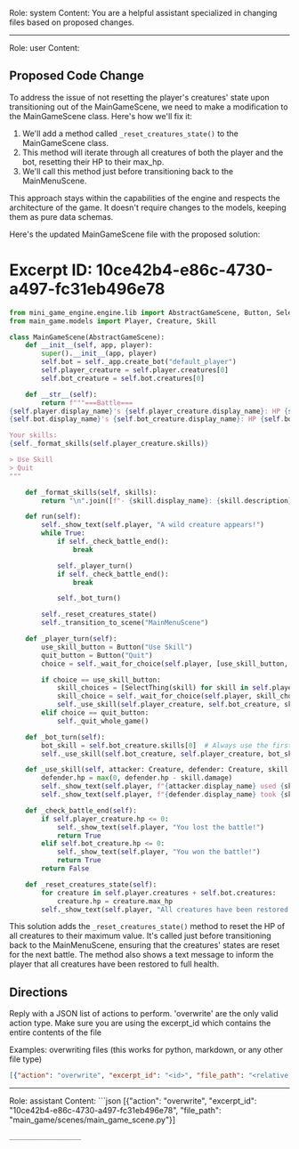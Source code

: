 Role: system
Content: You are a helpful assistant specialized in changing files based on proposed changes.
__________________
Role: user
Content: 
## Proposed Code Change
To address the issue of not resetting the player's creatures' state upon transitioning out of the MainGameScene, we need to make a modification to the MainGameScene class. Here's how we'll fix it:

1. We'll add a method called `_reset_creatures_state()` to the MainGameScene class.
2. This method will iterate through all creatures of both the player and the bot, resetting their HP to their max_hp.
3. We'll call this method just before transitioning back to the MainMenuScene.

This approach stays within the capabilities of the engine and respects the architecture of the game. It doesn't require changes to the models, keeping them as pure data schemas.

Here's the updated MainGameScene file with the proposed solution:

# Excerpt ID: 10ce42b4-e86c-4730-a497-fc31eb496e78
```python main_game/scenes/main_game_scene.py
from mini_game_engine.engine.lib import AbstractGameScene, Button, SelectThing
from main_game.models import Player, Creature, Skill

class MainGameScene(AbstractGameScene):
    def __init__(self, app, player):
        super().__init__(app, player)
        self.bot = self._app.create_bot("default_player")
        self.player_creature = self.player.creatures[0]
        self.bot_creature = self.bot.creatures[0]

    def __str__(self):
        return f"""===Battle===
{self.player.display_name}'s {self.player_creature.display_name}: HP {self.player_creature.hp}/{self.player_creature.max_hp}
{self.bot.display_name}'s {self.bot_creature.display_name}: HP {self.bot_creature.hp}/{self.bot_creature.max_hp}

Your skills:
{self._format_skills(self.player_creature.skills)}

> Use Skill
> Quit
"""

    def _format_skills(self, skills):
        return "\n".join([f"- {skill.display_name}: {skill.description}" for skill in skills])

    def run(self):
        self._show_text(self.player, "A wild creature appears!")
        while True:
            if self._check_battle_end():
                break

            self._player_turn()
            if self._check_battle_end():
                break

            self._bot_turn()

        self._reset_creatures_state()
        self._transition_to_scene("MainMenuScene")

    def _player_turn(self):
        use_skill_button = Button("Use Skill")
        quit_button = Button("Quit")
        choice = self._wait_for_choice(self.player, [use_skill_button, quit_button])

        if choice == use_skill_button:
            skill_choices = [SelectThing(skill) for skill in self.player_creature.skills]
            skill_choice = self._wait_for_choice(self.player, skill_choices)
            self._use_skill(self.player_creature, self.bot_creature, skill_choice.thing)
        elif choice == quit_button:
            self._quit_whole_game()

    def _bot_turn(self):
        bot_skill = self.bot_creature.skills[0]  # Always use the first skill for simplicity
        self._use_skill(self.bot_creature, self.player_creature, bot_skill)

    def _use_skill(self, attacker: Creature, defender: Creature, skill: Skill):
        defender.hp = max(0, defender.hp - skill.damage)
        self._show_text(self.player, f"{attacker.display_name} used {skill.display_name}!")
        self._show_text(self.player, f"{defender.display_name} took {skill.damage} damage!")

    def _check_battle_end(self):
        if self.player_creature.hp <= 0:
            self._show_text(self.player, "You lost the battle!")
            return True
        elif self.bot_creature.hp <= 0:
            self._show_text(self.player, "You won the battle!")
            return True
        return False

    def _reset_creatures_state(self):
        for creature in self.player.creatures + self.bot.creatures:
            creature.hp = creature.max_hp
        self._show_text(self.player, "All creatures have been restored to full health.")
```

This solution adds the `_reset_creatures_state()` method to reset the HP of all creatures to their maximum value. It's called just before transitioning back to the MainMenuScene, ensuring that the creatures' states are reset for the next battle. The method also shows a text message to inform the player that all creatures have been restored to full health.

## Directions
Reply with a JSON list of actions to perform. 'overwrite' are the only valid action type. 
Make sure you are using the excerpt_id which contains the entire contents of the file

Examples:
overwriting files (this works for python, markdown, or any other file type)
```json output_example1
[{"action": "overwrite", "excerpt_id": "<id>", "file_path": "<relative file path>"}]
```

__________________
Role: assistant
Content: ```json
[{"action": "overwrite", "excerpt_id": "10ce42b4-e86c-4730-a497-fc31eb496e78", "file_path": "main_game/scenes/main_game_scene.py"}]
```
__________________
